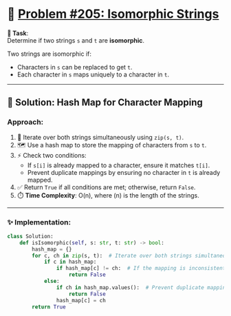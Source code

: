 # 📝 [Problem #205: Isomorphic Strings](https://leetcode.com/problems/isomorphic-strings/description/)

**🎯 Task**:  
Determine if two strings `s` and `t` are **isomorphic**.  

Two strings are isomorphic if:  
- Characters in `s` can be replaced to get `t`.  
- Each character in `s` maps uniquely to a character in `t`.  

---

## 🌟 Solution: Hash Map for Character Mapping  

### Approach:  
1. 🔄 Iterate over both strings simultaneously using `zip(s, t)`.  
2. 🗺️ Use a hash map to store the mapping of characters from `s` to `t`.  
3. ⚡ Check two conditions:  
   - If `s[i]` is already mapped to a character, ensure it matches `t[i]`.  
   - Prevent duplicate mappings by ensuring no character in `t` is already mapped.  
4. ✅ Return `True` if all conditions are met; otherwise, return `False`.  
5. ⏱️ **Time Complexity**: O(n), where \(n\) is the length of the strings.  

---

### ✨ Implementation:  

```python
class Solution:
    def isIsomorphic(self, s: str, t: str) -> bool:
        hash_map = {}
        for c, ch in zip(s, t):  # Iterate over both strings simultaneously
            if c in hash_map:
                if hash_map[c] != ch:  # If the mapping is inconsistent
                    return False
            else:
                if ch in hash_map.values():  # Prevent duplicate mappings
                    return False
                hash_map[c] = ch
        return True
```